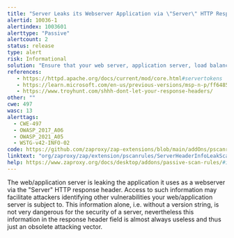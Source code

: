 ```yaml
---
title: "Server Leaks its Webserver Application via \"Server\" HTTP Response Header Field"
alertid: 10036-1
alertindex: 1003601
alerttype: "Passive"
alertcount: 2
status: release
type: alert
risk: Informational
solution: "Ensure that your web server, application server, load balancer, etc. is configured to suppress the \"Server\" header or provide generic details."
references:
   - https://httpd.apache.org/docs/current/mod/core.html#servertokens
   - https://learn.microsoft.com/en-us/previous-versions/msp-n-p/ff648552(v=pandp.10)
   - https://www.troyhunt.com/shhh-dont-let-your-response-headers/
other: ""
cwe: 497
wasc: 13
alerttags: 
  - CWE-497
  - OWASP_2017_A06
  - OWASP_2021_A05
  - WSTG-v42-INFO-02
code: https://github.com/zaproxy/zap-extensions/blob/main/addOns/pscanrules/src/main/java/org/zaproxy/zap/extension/pscanrules/ServerHeaderInfoLeakScanRule.java
linktext: "org/zaproxy/zap/extension/pscanrules/ServerHeaderInfoLeakScanRule.java"
help: https://www.zaproxy.org/docs/desktop/addons/passive-scan-rules/#id-10036
---
```

The web/application server is leaking the application it uses as a webserver via the "Server" HTTP response header. Access to such information may facilitate attackers identifying other vulnerabilities your web/application server is subject to. This information alone, i.e. without a version string, is not very dangerous for the security of a server, nevertheless this information in the response header field is almost always useless and thus just an obsolete attacking vector.
